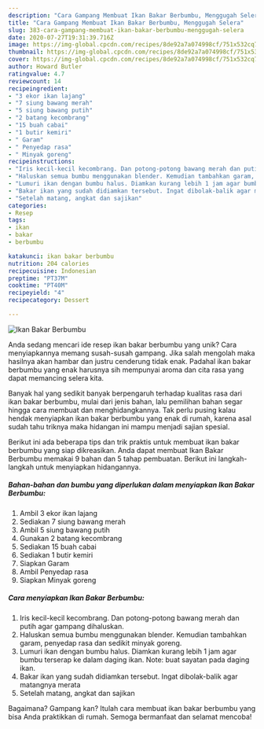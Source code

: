 ```yaml
---
description: "Cara Gampang Membuat Ikan Bakar Berbumbu, Menggugah Selera"
title: "Cara Gampang Membuat Ikan Bakar Berbumbu, Menggugah Selera"
slug: 383-cara-gampang-membuat-ikan-bakar-berbumbu-menggugah-selera
date: 2020-07-27T19:31:39.716Z
image: https://img-global.cpcdn.com/recipes/8de92a7a074998cf/751x532cq70/ikan-bakar-berbumbu-foto-resep-utama.jpg
thumbnail: https://img-global.cpcdn.com/recipes/8de92a7a074998cf/751x532cq70/ikan-bakar-berbumbu-foto-resep-utama.jpg
cover: https://img-global.cpcdn.com/recipes/8de92a7a074998cf/751x532cq70/ikan-bakar-berbumbu-foto-resep-utama.jpg
author: Howard Butler
ratingvalue: 4.7
reviewcount: 14
recipeingredient:
- "3 ekor ikan lajang"
- "7 siung bawang merah"
- "5 siung bawang putih"
- "2 batang kecombrang"
- "15 buah cabai"
- "1 butir kemiri"
- " Garam"
- " Penyedap rasa"
- " Minyak goreng"
recipeinstructions:
- "Iris kecil-kecil kecombrang. Dan potong-potong bawang merah dan putih agar gampang dihaluskan."
- "Haluskan semua bumbu menggunakan blender. Kemudian tambahkan garam, penyedap rasa dan sedikit minyak goreng."
- "Lumuri ikan dengan bumbu halus. Diamkan kurang lebih 1 jam agar bumbu terserap ke dalam daging ikan. Note: buat sayatan pada daging ikan."
- "Bakar ikan yang sudah didiamkan tersebut. Ingat dibolak-balik agar matangnya merata"
- "Setelah matang, angkat dan sajikan"
categories:
- Resep
tags:
- ikan
- bakar
- berbumbu

katakunci: ikan bakar berbumbu 
nutrition: 204 calories
recipecuisine: Indonesian
preptime: "PT37M"
cooktime: "PT40M"
recipeyield: "4"
recipecategory: Dessert

---
```



![Ikan Bakar Berbumbu](https://img-global.cpcdn.com/recipes/8de92a7a074998cf/751x532cq70/ikan-bakar-berbumbu-foto-resep-utama.jpg)

Anda sedang mencari ide resep ikan bakar berbumbu yang unik? Cara menyiapkannya memang susah-susah gampang. Jika salah mengolah maka hasilnya akan hambar dan justru cenderung tidak enak. Padahal ikan bakar berbumbu yang enak harusnya sih mempunyai aroma dan cita rasa yang dapat memancing selera kita.



Banyak hal yang sedikit banyak berpengaruh terhadap kualitas rasa dari ikan bakar berbumbu, mulai dari jenis bahan, lalu pemilihan bahan segar hingga cara membuat dan menghidangkannya. Tak perlu pusing kalau hendak menyiapkan ikan bakar berbumbu yang enak di rumah, karena asal sudah tahu triknya maka hidangan ini mampu menjadi sajian spesial.


Berikut ini ada beberapa tips dan trik praktis untuk membuat ikan bakar berbumbu yang siap dikreasikan. Anda dapat membuat Ikan Bakar Berbumbu memakai 9 bahan dan 5 tahap pembuatan. Berikut ini langkah-langkah untuk menyiapkan hidangannya.

<!--inarticleads1-->

##### Bahan-bahan dan bumbu yang diperlukan dalam menyiapkan Ikan Bakar Berbumbu:

1. Ambil 3 ekor ikan lajang
1. Sediakan 7 siung bawang merah
1. Ambil 5 siung bawang putih
1. Gunakan 2 batang kecombrang
1. Sediakan 15 buah cabai
1. Sediakan 1 butir kemiri
1. Siapkan  Garam
1. Ambil  Penyedap rasa
1. Siapkan  Minyak goreng




<!--inarticleads2-->

##### Cara menyiapkan Ikan Bakar Berbumbu:

1. Iris kecil-kecil kecombrang. Dan potong-potong bawang merah dan putih agar gampang dihaluskan.
1. Haluskan semua bumbu menggunakan blender. Kemudian tambahkan garam, penyedap rasa dan sedikit minyak goreng.
1. Lumuri ikan dengan bumbu halus. Diamkan kurang lebih 1 jam agar bumbu terserap ke dalam daging ikan. Note: buat sayatan pada daging ikan.
1. Bakar ikan yang sudah didiamkan tersebut. Ingat dibolak-balik agar matangnya merata
1. Setelah matang, angkat dan sajikan




Bagaimana? Gampang kan? Itulah cara membuat ikan bakar berbumbu yang bisa Anda praktikkan di rumah. Semoga bermanfaat dan selamat mencoba!
